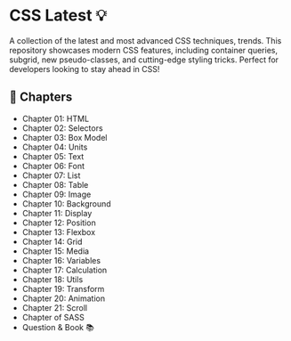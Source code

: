 # CSS Latest 💡
A collection of the latest and most advanced CSS techniques, trends. This repository showcases modern CSS features, including container queries, subgrid, new pseudo-classes, and cutting-edge styling tricks. Perfect for developers looking to stay ahead in CSS!

## 📑 Chapters
- Chapter 01: HTML
- Chapter 02: Selectors
- Chapter 03: Box Model
- Chapter 04: Units
- Chapter 05: Text
- Chapter 06: Font
- Chapter 07: List
- Chapter 08: Table
- Chapter 09: Image
- Chapter 10: Background
- Chapter 11: Display
- Chapter 12: Position
- Chapter 13: Flexbox
- Chapter 14: Grid
- Chapter 15: Media
- Chapter 16: Variables
- Chapter 17: Calculation
- Chapter 18: Utils
- Chapter 19: Transform
- Chapter 20: Animation
- Chapter 21: Scroll
- Chapter of SASS
- Question & Book 📚
